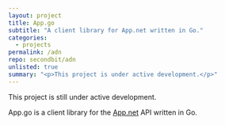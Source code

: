 ```yaml
---
layout: project
title: App.go
subtitle: "A client library for App.net written in Go."
categories:
  - projects
permalink: /adn
repo: secondbit/adn
unlisted: true
summary: "<p>This project is under active development.</p>"
---
```

This project is still under active development.

App.go is a client library for the [App.net](http://app.net) API written in Go.

